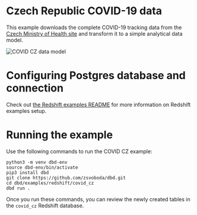 # Czech Republic COVID-19 data 
This example downloads the complete COVID-19 tracking data from the [Czech Ministry of Health site](https://onemocneni-aktualne.mzcr.cz/api/v2/covid-19) and transform it to a simple analytical data model.  

![COVID CZ data model](https://raw.githubusercontent.com/zsvoboda/dbd/master/img/covid.cz.datamodel.png)

# Configuring Postgres database and connection
Check out [the Redshift examples README](../README.md) for more information on Redshift examples setup. 

# Running the example
Use the following commands to run the COVID CZ example:

```shell
python3 -m venv dbd-env
source dbd-env/bin/activate
pip3 install dbd
git clone https://github.com/zsvoboda/dbd.git
cd dbd/examples/redshift/covid_cz
dbd run . 
```

Once you run these commands, you can review the newly created tables in the `covid_cz` Redshift database.
